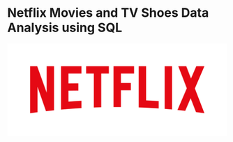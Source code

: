 # Netflix Movies and TV Shoes Data Analysis using SQL

![Netflix Logo](https://github.com/Ankit-kumar4321/netflix_sql_project/blob/main/Netflix_Logo_RGB.png)
